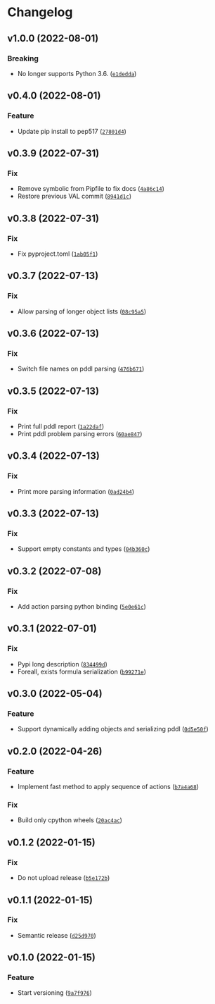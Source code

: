 # Changelog

<!--next-version-placeholder-->

## v1.0.0 (2022-08-01)
### Breaking
* No longer supports Python 3.6.  ([`e1dedda`](https://github.com/tmigimatsu/symbolic/commit/e1dedda72af45189c49ed115d6a8f36676555274))

## v0.4.0 (2022-08-01)
### Feature
* Update pip install to pep517 ([`27801d4`](https://github.com/tmigimatsu/symbolic/commit/27801d4d0c808314e19defe8b8d15ab7fb2d24f5))

## v0.3.9 (2022-07-31)
### Fix
* Remove symbolic from Pipfile to fix docs ([`4a86c14`](https://github.com/tmigimatsu/symbolic/commit/4a86c145d36c19859ef2445f687e9ce1561ebe0e))
* Restore previous VAL commit ([`8941d1c`](https://github.com/tmigimatsu/symbolic/commit/8941d1c6fc59c9f6a77a1e7e2493e76754857ccf))

## v0.3.8 (2022-07-31)
### Fix
* Fix pyproject.toml ([`1ab05f1`](https://github.com/tmigimatsu/symbolic/commit/1ab05f192a4995037230a57e0eb4abaf1cd10336))

## v0.3.7 (2022-07-13)
### Fix
* Allow parsing of longer object lists ([`08c95a5`](https://github.com/tmigimatsu/symbolic/commit/08c95a51563d3442cb165428f3030d30fd83adaa))

## v0.3.6 (2022-07-13)
### Fix
* Switch file names on pddl parsing ([`476b671`](https://github.com/tmigimatsu/symbolic/commit/476b6718307e878e69d8ba5891fad73c3aa27352))

## v0.3.5 (2022-07-13)
### Fix
* Print full pddl report ([`1a22daf`](https://github.com/tmigimatsu/symbolic/commit/1a22daf6f7f01b29edbaf6b239eb0948c3e82017))
* Print pddl problem parsing errors ([`60ae847`](https://github.com/tmigimatsu/symbolic/commit/60ae847a6ab53323bbc7689c894ffade8ac5a0db))

## v0.3.4 (2022-07-13)
### Fix
* Print more parsing information ([`0ad24b4`](https://github.com/tmigimatsu/symbolic/commit/0ad24b4b6f75e3f38cbc103c9780e97b49f10981))

## v0.3.3 (2022-07-13)
### Fix
* Support empty constants and types ([`04b360c`](https://github.com/tmigimatsu/symbolic/commit/04b360c3773a2aabbc47eb6b19ed7da1c5e9f941))

## v0.3.2 (2022-07-08)
### Fix
* Add action parsing python binding ([`5e0e61c`](https://github.com/tmigimatsu/symbolic/commit/5e0e61c72a53f4a5a24262bfe3a266e4cd2b2a97))

## v0.3.1 (2022-07-01)
### Fix
* Pypi long description ([`834499d`](https://github.com/tmigimatsu/symbolic/commit/834499db88b5e8675968a9d80647a25b972ef7fa))
* Foreall, exists formula serialization ([`b99271e`](https://github.com/tmigimatsu/symbolic/commit/b99271ebc6f23ad017289d049fb35425c8a9c92b))

## v0.3.0 (2022-05-04)
### Feature
* Support dynamically adding objects and serializing pddl ([`0d5e50f`](https://github.com/tmigimatsu/symbolic/commit/0d5e50f24a719de4db7f614b89bec3101e332559))

## v0.2.0 (2022-04-26)
### Feature
* Implement fast method to apply sequence of actions ([`b7a4a68`](https://github.com/tmigimatsu/symbolic/commit/b7a4a68f406782a808b50d5875d4a5266f47146d))

### Fix
* Build only cpython wheels ([`20ac4ac`](https://github.com/tmigimatsu/symbolic/commit/20ac4ace704584a9765345e5cb08b2750623a793))

## v0.1.2 (2022-01-15)
### Fix
* Do not upload release ([`b5e172b`](https://github.com/tmigimatsu/symbolic/commit/b5e172b572b2d3fb4410c378315e5228332ef8d6))

## v0.1.1 (2022-01-15)
### Fix
* Semantic release ([`d25d970`](https://github.com/tmigimatsu/symbolic/commit/d25d97021dff5a7db668455187284b9bdf32d5c7))

## v0.1.0 (2022-01-15)
### Feature
* Start versioning ([`9a7f976`](https://github.com/tmigimatsu/symbolic/commit/9a7f976fa05f0ff88ac415f7336536c543052177))
